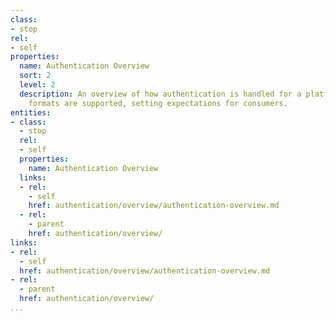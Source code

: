 ```yaml
---
class:
- stop
rel:
- self
properties:
  name: Authentication Overview
  sort: 2
  level: 2
  description: An overview of how authentication is handled for a platform, and which
    formats are supported, setting expectations for consumers.
entities:
- class:
  - stop
  rel:
  - self
  properties:
    name: Authentication Overview
  links:
  - rel:
    - self
    href: authentication/overview/authentication-overview.md
  - rel:
    - parent
    href: authentication/overview/
links:
- rel:
  - self
  href: authentication/overview/authentication-overview.md
- rel:
  - parent
  href: authentication/overview/
...
```

